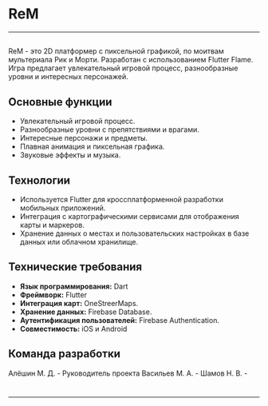 # ReM
***
## 
ReM - это 2D платформер с пиксельной графикой, по моитвам мультериала Рик и Морти. Разработан с использованием Flutter Flame. Игра предлагает увлекательный игровой процесс, разнообразные уровни и интересных персонажей.
## Основные функции

- Увлекательный игровой процесс.
- Разнообразные уровни с препятствиями и врагами.
- Интересные персонажи и предметы.
- Плавная анимация и пиксельная графика.
- Звуковые эффекты и музыка.

## Технологии

- Используется Flutter для кроссплатформенной разработки мобильных приложений.
- Интеграция с картографическими сервисами для отображения карты и маркеров.
- Хранение данных о местах и пользовательских настройках в базе данных или облачном хранилище.
## Технические требования

- **Язык программирования:** Dart
- **Фреймворк:** Flutter
- **Интеграция карт:** OneStreerMaps.
- **Хранение данных:** Firebase Database.
- **Аутентификация пользователей:** Firebase Authentication.
- **Совместимость:** iOS и Android
## Команда разработки

Алёшин М. Д. - Руководитель проекта
Васильев М. A. - 
Шамов Н. В. - 
#
***
